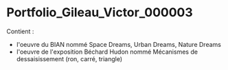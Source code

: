 # Portfolio_Gileau_Victor_000003

Contient :

- l'oeuvre du BIAN nommé Space Dreams, Urban Dreams, Nature Dreams
- l'oeuvre de l'exposition Béchard Hudon nommé Mécanismes de dessaisissement (ron, carré, triangle)
